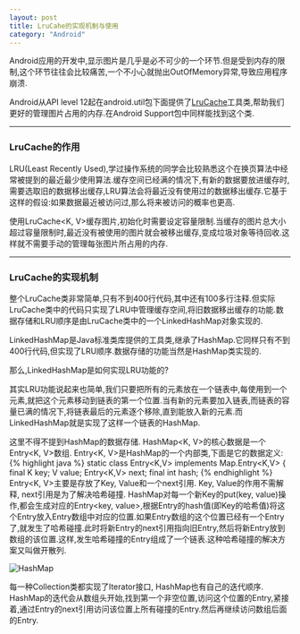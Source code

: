 ```yaml
---
layout: post
title: LruCahe的实现机制与使用
category: "Android"
---
```

Android应用的开发中,显示图片是几乎是必不可少的一个环节.但是受到内存的限制,这个环节往往会比较痛苦,一个不小心就抛出OutOfMemory异常,导致应用程序崩溃.

Android从API level 12起在android.util包下面提供了[LruCache](http://developer.android.com/reference/android/util/LruCache.html)工具类,帮助我们更好的管理图片占用的内存.在Android Support包中同样能找到这个类.

------

### LruCache的作用
LRU(Least Recently Used),学过操作系统的同学会比较熟悉这个在换页算法中经常被提到的最近最少使用算法.缓存空间已经满的情况下,有新的数据要放进缓存时,需要选取旧的数据移出缓存,LRU算法会将最近没有使用过的数据移出缓存.它基于这样的假设:如果数据最近被访问过,那么将来被访问的概率也更高.

使用LruCache<K, V>缓存图片,初始化时需要设定容量限制.当缓存的图片总大小超过容量限制时,最近没有被使用的图片就会被移出缓存,变成垃圾对象等待回收.这样就不需要手动的管理每张图片所占用的内存.

------

### LruCache的实现机制
整个LruCache类非常简单,只有不到400行代码,其中还有100多行注释.但实际LruCache类中的代码只实现了LRU中管理缓存空间,将旧数据移出缓存的功能.数据存储和LRU顺序是由LruCache类中的一个LinkedHashMap对象实现的.

LinkedHashMap是Java标准类库提供的工具类,继承了HashMap.它同样只有不到400行代码,但实现了LRU顺序.数据存储的功能当然是HashMap类实现的.

那么,LinkedHashMap是如何实现LRU功能的?

其实LRU功能说起来也简单,我们只要把所有的元素放在一个链表中,每使用到一个元素,就把这个元素移动到链表的第一个位置.当有新的元素要加入链表,而链表的容量已满的情况下,将链表最后的元素逐个移除,直到能放入新的元素.而LinkedHashMap就是实现了这样一个链表的HashMap.

这里不得不提到HashMap的数据存储.
HashMap<K, V>的核心数据是一个Entry<K, V>数组. Entry<K, V>是HashMap的一个内部类,下面是它的数据定义:
{% highlight java %}
    static class Entry<K,V> implements Map.Entry<K,V> {
        final K key;
        V value;
        Entry<K,V> next;
        final int hash;
{% endhighlight %}
Entry<K, V>主要是存放了Key, Value和一个next引用. Key, Value的作用不需解释, next引用是为了解决哈希碰撞.
HashMap对每一个新Key的put(key, value)操作,都会生成对应的Entry<key, value>,根据Entry的hash值(即Key的哈希值)将这个Entry放入Entry数组中对应的位置.如果Entry数组的这个位置已经有一个Entry了,就发生了哈希碰撞.此时将新Entry的next引用指向旧Entry,然后将新Entry放到数组的该位置.这样,发生哈希碰撞的Entry组成了一个链表.这种哈希碰撞的解决方案又叫做开散列.

![HashMap](http://7vzocb.com1.z0.glb.clouddn.com/image/blog/HashMap_structure.png)

每一种Collection类都实现了Iterator接口, HashMap也有自己的迭代顺序.
HashMap的迭代会从数组头开始,找到第一个非空位置,访问这个位置的Entry,紧接着,通过Entry的next引用访问该位置上所有碰撞的Entry.然后再继续访问数组后面的Entry.
